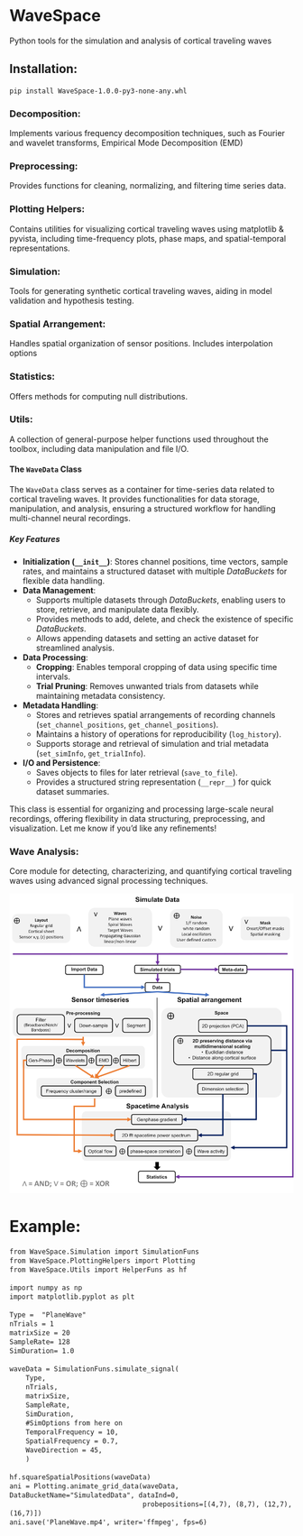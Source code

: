 # WaveSpace
Python tools for the simulation and analysis of cortical traveling waves

## Installation:
```
pip install WaveSpace-1.0.0-py3-none-any.whl
```
### Decomposition: 
Implements various frequency decomposition techniques, such as Fourier and wavelet transforms, Empirical Mode Decomposition (EMD)

### Preprocessing:
Provides functions for cleaning, normalizing, and filtering time series data.

### Plotting Helpers: 
Contains utilities for visualizing cortical traveling waves using matplotlib & pyvista, including time-frequency plots, phase maps, and spatial-temporal representations.

### Simulation: 
Tools for generating synthetic cortical traveling waves, aiding in model validation and hypothesis testing.

### Spatial Arrangement:
Handles spatial organization of sensor positions. Includes interpolation options

### Statistics:
Offers methods for computing null distributions.

### Utils:
A collection of general-purpose helper functions used throughout the toolbox, including data manipulation and file I/O.
#### The `WaveData` Class

The `WaveData` class serves as a container for time-series data related to cortical traveling waves. It provides functionalities for data storage, manipulation, and analysis, ensuring a structured workflow for handling multi-channel neural recordings. 

##### **Key Features**
- **Initialization (`__init__`)**: Stores channel positions, time vectors, sample rates, and maintains a structured dataset with multiple *DataBuckets* for flexible data handling.
- **Data Management**:
  - Supports multiple datasets through *DataBuckets*, enabling users to store, retrieve, and manipulate data flexibly.
  - Provides methods to add, delete, and check the existence of specific *DataBuckets*.
  - Allows appending datasets and setting an active dataset for streamlined analysis.
- **Data Processing**:
  - **Cropping**: Enables temporal cropping of data using specific time intervals.
  - **Trial Pruning**: Removes unwanted trials from datasets while maintaining metadata consistency.
- **Metadata Handling**:
  - Stores and retrieves spatial arrangements of recording channels (`set_channel_positions`, `get_channel_positions`).
  - Maintains a history of operations for reproducibility (`log_history`).
  - Supports storage and retrieval of simulation and trial metadata (`set_simInfo`, `get_trialInfo`).
- **I/O and Persistence**:
  - Saves objects to files for later retrieval (`save_to_file`).
  - Provides a structured string representation (`__repr__`) for quick dataset summaries.

This class is essential for organizing and processing large-scale neural recordings, offering flexibility in data structuring, preprocessing, and visualization. Let me know if you’d like any refinements!

### Wave Analysis: 
Core module for detecting, characterizing, and quantifying cortical traveling waves using advanced signal processing techniques.

![overview](JOSS/WaveSpace_overview_smaller.png)

# Example:
```
from WaveSpace.Simulation import SimulationFuns
from WaveSpace.PlottingHelpers import Plotting
from WaveSpace.Utils import HelperFuns as hf

import numpy as np
import matplotlib.pyplot as plt

Type =  "PlaneWave" 
nTrials = 1
matrixSize = 20
SampleRate= 128
SimDuration= 1.0

waveData = SimulationFuns.simulate_signal(
    Type, 
    nTrials, 
    matrixSize, 
    SampleRate, 
    SimDuration, 
    #SimOptions from here on
    TemporalFrequency = 10,
    SpatialFrequency = 0.7,
    WaveDirection = 45,
    )

hf.squareSpatialPositions(waveData)
ani = Plotting.animate_grid_data(waveData, DataBucketName="SimulatedData", dataInd=0, 
                                 probepositions=[(4,7), (8,7), (12,7), (16,7)])
ani.save('PlaneWave.mp4', writer='ffmpeg', fps=6)
```

